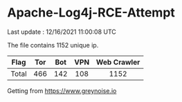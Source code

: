 
# Apache-Log4j-RCE-Attempt

Last update : 12/16/2021 11:00:08 UTC

The file contains 1152 unique ip.

| Flag | Tor | Bot | VPN | Web Crawler|
| :---:   | :-: | :-: | :-: | :-: |
| Total | 466 | 142 | 108 | 1152 |

Getting from https://www.greynoise.io